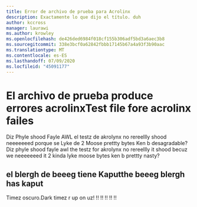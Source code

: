 ```yaml
---
title: Error de archivo de prueba para Acrolinx
description: Exactamente lo que dijo el título. duh
author: kccross
manager: laurawi
ms.author: krowley
ms.openlocfilehash: de426ded6984f018cf155b306adf5bd3a6aec3b8
ms.sourcegitcommit: 338e3bcf0a62842fbbb17145b67a4a93f3b90aac
ms.translationtype: MT
ms.contentlocale: es-ES
ms.lasthandoff: 07/09/2020
ms.locfileid: "45091177"
---
```

# <a name="test-file-fore-acrolinx-failes"></a><span data-ttu-id="da6ca-104">El archivo de prueba produce errores acrolinx</span><span class="sxs-lookup"><span data-stu-id="da6ca-104">Test file fore acrolinx failes</span></span>

<span data-ttu-id="da6ca-105">Diz Phyle shood Fayle AWL el testz de akrolynx no rereellly shood neeeeeeed porque se Lyke de 2 Moose prettty bytes Ken b desagradable?</span><span class="sxs-lookup"><span data-stu-id="da6ca-105">Diz phyle shood fayle awl the testz for akrolynx no rereellly it shood becuz we neeeeeeed it 2 kinda lyke moose bytes ken b prettty nasty?</span></span>

## <a name="the-beeeg-blergh-has-kaput"></a><span data-ttu-id="da6ca-106">el blergh de beeeg tiene Kaput</span><span class="sxs-lookup"><span data-stu-id="da6ca-106">the beeeg blergh has kaput</span></span>
<span data-ttu-id="da6ca-107">Timez oscuro.</span><span class="sxs-lookup"><span data-stu-id="da6ca-107">Dark timez r up on uz!</span></span> <span data-ttu-id="da6ca-108">!</span><span class="sxs-lookup"><span data-stu-id="da6ca-108">!</span></span> <span data-ttu-id="da6ca-109">!</span><span class="sxs-lookup"><span data-stu-id="da6ca-109">!</span></span> <span data-ttu-id="da6ca-110">!</span><span class="sxs-lookup"><span data-stu-id="da6ca-110">!</span></span> <span data-ttu-id="da6ca-111">!</span><span class="sxs-lookup"><span data-stu-id="da6ca-111">!</span></span> <span data-ttu-id="da6ca-112">!</span><span class="sxs-lookup"><span data-stu-id="da6ca-112">!</span></span>
